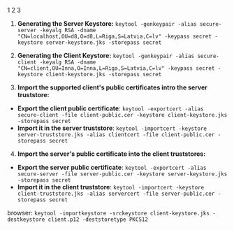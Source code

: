 1
2
3

 1. **Generating the Server Keystore:**
`keytool -genkeypair -alias secure-server -keyalg RSA -dname "CN=localhost,OU=d8,O=d8,L=Riga,S=Latvia,C=lv" -keypass secret -keystore server-keystore.jks -storepass secret`

 2. **Generating the Client Keystore:** 
`keytool -genkeypair -alias secure-client -keyalg RSA -dname "CN=client,OU=Inna,O=Inna,L=Riga,S=Latvia,C=lv" -keypass secret -keystore client-keystore.jks -storepass secret`

 3. **Import the supported client's public certificates intro the server truststore:**
  - **Export the client public certificate**: `keytool -exportcert -alias secure-client -file client-public.cer -keystore client-keystore.jks -storepass secret`
  - **Import it in the server truststore**: `keytool -importcert -keystore server-truststore.jks -alias clientcert -file client-public.cer -storepass secret`

 4. **Import the server's public certificate into the client truststores:**
   - **Export the server public certificate**: `keytool -exportcert -alias secure-server -file server-public.cer -keystore server-keystore.jks -storepass secret`
   - **Import it in the client truststore**: `keytool -importcert -keystore client-truststore.jks -alias servercert -file server-public.cer -storepass secret` 
  
browser: `keytool -importkeystore -srckeystore client-keystore.jks -destkeystore client.p12 -deststoretype PKCS12`